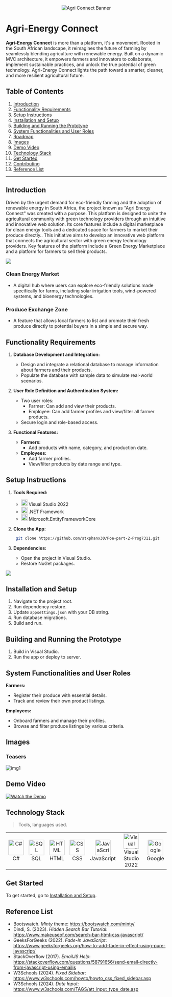 <p align="center">
  <img src="https://github.com/user-attachments/assets/6f91d2f6-6a1c-438d-8d9b-a0a622ae10d7" alt="Agri Connect Banner" />
</p>

# Agri-Energy Connect

**Agri-Energy Connect** is more than a platform, it's a movement. Rooted in the South African landscape, it reimagines the future of farming by seamlessly blending agriculture with renewable energy. Built on a dynamic MVC architecture, it empowers farmers and innovators to collaborate, implement sustainable practices, and unlock the true potential of green technology. Agri-Energy Connect lights the path toward a smarter, cleaner, and more resilient agricultural future.

## Table of Contents

1. [Introduction](#introduction)
2. [Functionality Requirements](#functionality-requirements)
3. [Setup Instructions](#setup-instructions)
4. [Installation and Setup](#installation-and-setup)
5. [Building and Running the Prototype](#building-and-running-the-prototype)
6. [System Functionalities and User Roles](#system-functionalities-and-user-roles)
7. [Roadmap](#roadmap)
8. [Images](#images)
9. [Demo Video](#demo-video)
10. [Technology Stack](#technology-stack)
11. [Get Started](#get-started)
12. [Contributing](#contributing)
13. [Reference List](#reference-list)

---

## Introduction

Driven by the urgent demand for eco-friendly farming and the adoption of renewable energy in South Africa, the project known as "Agri Energy Connect" was created with a purpose. This platform is designed to unite the agricultural community with green technology providers through an intuitive and innovative web solution. Its core features include a digital marketplace for clean energy tools and a dedicated space for farmers to market their produce directly.. This initiative aims to develop an innovative web platform that connects the agricultural sector with green energy technology providers. Key features of the platform include a Green Energy Marketplace and a platform for farmers to sell their products.

<img src="https://media.baamboozle.com/uploads/images/604865/1676058321_96119_gif-url.gif" />

### Clean Energy Market

- A digital hub where users can explore eco-friendly solutions made specifically for farms, including solar irrigation tools, wind-powered systems, and bioenergy technologies.

### Produce Exchange Zone

- A feature that allows local farmers to list and promote their fresh produce directly to potential buyers in a simple and secure way.

## Functionality Requirements

1. **Database Development and Integration:**
   - Design and integrate a relational database to manage information about farmers and their products.
   - Populate the database with sample data to simulate real-world scenarios.

2. **User Role Definition and Authentication System:**
   - Two user roles:
     - Farmer: Can add and view their products.
     - Employee: Can add farmer profiles and view/filter all farmer products.
   - Secure login and role-based access.

3. **Functional Features:**
   - **Farmers:**
     - Add products with name, category, and production date.
   - **Employees:**
     - Add farmer profiles.
     - View/filter products by date range and type.

## Setup Instructions

1. **Tools Required:**
   - <img src="https://visualstudio.microsoft.com/wp-content/uploads/2021/10/Product-Icon.svg" width="20" /> Visual Studio 2022
   - <img src="https://cdn-icons-png.flaticon.com/512/5968/5968292.png" width="20" /> .NET Framework
   - <img src="https://cdn-icons-png.flaticon.com/512/5968/5968292.png" width="20" /> Microsoft.EntityFrameworkCore

2. **Clone the App:**
   
   ```bash
    git clone https://github.com/stxphanx30/Poe-part-2-Prog7311.git
   ```

4. **Dependencies:**
   - Open the project in Visual Studio.
   - Restore NuGet packages.

<img src="https://media.giphy.com/media/v1.Y2lkPTc5MGI3NjExMWMwMmtwcmc4ZHg0N3gzaWR5dzVnenZxMXRtNWN6ZTkweDdwa21qeiZlcD12MV9naWZzX3NlYXJjaCZjdD1n/VHHxxFAeLaYzS/giphy.gif"/>

## Installation and Setup

1. Navigate to the project root.
2. Run dependency restore.
3. Update `appsettings.json` with your DB string.
4. Run database migrations.
5. Build and run.

## Building and Running the Prototype

1. Build in Visual Studio.
2. Run the app or deploy to server.

## System Functionalities and User Roles

**Farmers:**
- Register their produce with essential details.
- Track and review their own product listings.

**Employees:**
- Onboard farmers and manage their profiles.
- Browse and filter produce listings by various criteria.
  

## Images

### Teasers
![img1](https://github.com/VCDN-2024/prog7311-part-2-Leighche/assets/104209100/a1a8c6bc-3b77-4ed1-ae35-63b3d2577bd1)


## Demo Video

[![Watch the Demo](https://github.com/VCDN-2024/prog7311-part-2-Leighche/assets/104209100/23b172e4-a4f5-4bd7-90fe-d4eba3a63e24)](https://youtu.be/anhSqbKigp8)

## Technology Stack
> Tools, languages used.
<table>
  <tr>
    <td align="center">
      <img src="https://cdn.worldvectorlogo.com/logos/c--4.svg" width="48" height="48" alt="C#"/><br/>C#
    </td>
    <td align="center">
      <img src="https://cdn-icons-png.flaticon.com/512/2772/2772128.png" width="48" height="48" alt="SQL Server"/><br/>SQL
    </td>
    <td align="center">
      <img src="https://cdn-icons-png.flaticon.com/512/732/732212.png" width="48" height="48" alt="HTML"/><br/>HTML
    </td>
    <td align="center">
      <img src="https://cdn-icons-png.flaticon.com/512/732/732190.png" width="48" height="48" alt="CSS"/><br/>CSS
    </td>
    <td align="center">
      <img src="https://cdn-icons-png.flaticon.com/512/5968/5968292.png" width="48" height="48" alt="JavaScript"/><br/>JavaScript
    </td>
    <td align="center">
      <img src="https://visualstudio.microsoft.com/wp-content/uploads/2021/10/Product-Icon.svg" width="48" height="48" alt="Visual Studio"/><br/>Visual Studio 2022
    </td>
    <td align="center">
      <img src="https://upload.wikimedia.org/wikipedia/commons/2/2f/Google_2015_logo.svg" width="48" height="48" alt="Google"/><br/>Google
    </td>
  </tr>
</table>

 ## Get Started

To get started, go to [Installation and Setup](#installation-and-setup).

## Reference List

- Bootswatch. *Minty* theme: https://bootswatch.com/minty/  
- Dindi, S. (2023). *Hidden Search Bar Tutorial*: https://www.makeuseof.com/search-bar-html-css-javascript/  
- GeeksForGeeks (2022). *Fade-In JavaScript*: https://www.geeksforgeeks.org/how-to-add-fade-in-effect-using-pure-javascript/  
- StackOverflow (2017). *EmailJS Help*: https://stackoverflow.com/questions/58791656/send-email-directly-from-javascript-using-emailjs  
- W3Schools (2024). *Fixed Sidebar*: https://www.w3schools.com/howto/howto_css_fixed_sidebar.asp  
- W3Schools (2024). *Date Input*: https://www.w3schools.com/TAGS/att_input_type_date.asp
